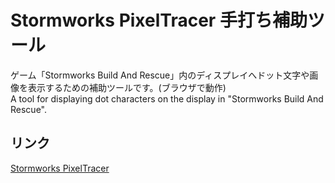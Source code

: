 # Stormworks PixelTracer 手打ち補助ツール
ゲーム「Stormworks Build And Rescue」内のディスプレイへドット文字や画像を表示するための補助ツールです。(ブラウザで動作)  
A tool for displaying dot characters on the display in "Stormworks Build And Rescue".

## リンク
[Stormworks PixelTracer](https://doma-itachi.github.io/Stormworks-PixelTracer/ "Stormworks PixelTracer")